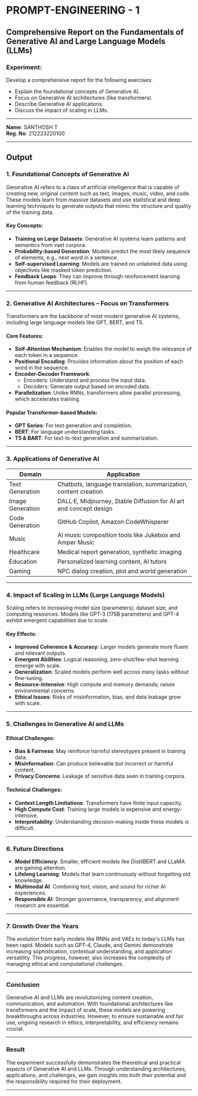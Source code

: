 # PROMPT-ENGINEERING - 1

## Comprehensive Report on the Fundamentals of Generative AI and Large Language Models (LLMs)

### Experiment:
Develop a comprehensive report for the following exercises:

- Explain the foundational concepts of Generative AI.
- Focus on Generative AI architectures (like transformers).
- Describe Generative AI applications.
- Discuss the impact of scaling in LLMs.

---

**Name**: SANTHOSH T  
**Reg. No**: 212223220100  

---

## Output

### 1. Foundational Concepts of Generative AI

Generative AI refers to a class of artificial intelligence that is capable of creating new, original content such as text, images, music, video, and code. These models learn from massive datasets and use statistical and deep learning techniques to generate outputs that mimic the structure and quality of the training data.

#### Key Concepts:

- **Training on Large Datasets**: Generative AI systems learn patterns and semantics from vast corpora.
- **Probability-based Generation**: Models predict the most likely sequence of elements, e.g., next word in a sentence.
- **Self-supervised Learning**: Models are trained on unlabeled data using objectives like masked token prediction.
- **Feedback Loops**: They can improve through reinforcement learning from human feedback (RLHF).

---

### 2. Generative AI Architectures – Focus on Transformers

Transformers are the backbone of most modern generative AI systems, including large language models like GPT, BERT, and T5.

#### Core Features:

- **Self-Attention Mechanism**: Enables the model to weigh the relevance of each token in a sequence.
- **Positional Encoding**: Provides information about the position of each word in the sequence.
- **Encoder-Decoder Framework**:
  - Encoders: Understand and process the input data.
  - Decoders: Generate output based on encoded data.
- **Parallelization**: Unlike RNNs, transformers allow parallel processing, which accelerates training.

#### Popular Transformer-based Models:
- **GPT Series**: For text generation and completion.
- **BERT**: For language understanding tasks.
- **T5 & BART**: For text-to-text generation and summarization.

---

### 3. Applications of Generative AI

| **Domain**       | **Application**                                                             |
|------------------|------------------------------------------------------------------------------|
| Text Generation  | Chatbots, language translation, summarization, content creation             |
| Image Generation | DALL·E, Midjourney, Stable Diffusion for AI art and concept design          |
| Code Generation  | GitHub Copilot, Amazon CodeWhisperer                                         |
| Music            | AI music composition tools like Jukebox and Amper Music                     |
| Healthcare       | Medical report generation, synthetic imaging                                |
| Education        | Personalized learning content, AI tutors                                    |
| Gaming           | NPC dialog creation, plot and world generation                              |

---

### 4. Impact of Scaling in LLMs (Large Language Models)

Scaling refers to increasing model size (parameters), dataset size, and computing resources. Models like GPT-3 (175B parameters) and GPT-4 exhibit emergent capabilities due to scale.

#### Key Effects:

- **Improved Coherence & Accuracy**: Larger models generate more fluent and relevant outputs.
- **Emergent Abilities**: Logical reasoning, zero-shot/few-shot learning emerge with scale.
- **Generalization**: Scaled models perform well across many tasks without fine-tuning.
- **Resource-Intensive**: High compute and memory demands; raises environmental concerns.
- **Ethical Issues**: Risks of misinformation, bias, and data leakage grow with scale.

---

### 5. Challenges in Generative AI and LLMs

#### Ethical Challenges:
- **Bias & Fairness**: May reinforce harmful stereotypes present in training data.
- **Misinformation**: Can produce believable but incorrect or harmful content.
- **Privacy Concerns**: Leakage of sensitive data seen in training corpora.

#### Technical Challenges:
- **Context Length Limitations**: Transformers have finite input capacity.
- **High Compute Cost**: Training large models is expensive and energy-intensive.
- **Interpretability**: Understanding decision-making inside these models is difficult.

---

### 6. Future Directions

- **Model Efficiency**: Smaller, efficient models like DistilBERT and LLaMA are gaining attention.
- **Lifelong Learning**: Models that learn continuously without forgetting old knowledge.
- **Multimodal AI**: Combining text, vision, and sound for richer AI experiences.
- **Responsible AI**: Stronger governance, transparency, and alignment research are essential.

---

### 7. Growth Over the Years

The evolution from early models like RNNs and VAEs to today's LLMs has been rapid. Models such as GPT-4, Claude, and Gemini demonstrate increasing sophistication, contextual understanding, and application versatility. This progress, however, also increases the complexity of managing ethical and computational challenges.

---

### Conclusion

Generative AI and LLMs are revolutionizing content creation, communication, and automation. With foundational architectures like transformers and the impact of scale, these models are powering breakthroughs across industries. However, to ensure sustainable and fair use, ongoing research in ethics, interpretability, and efficiency remains crucial.

---

### Result

The experiment successfully demonstrates the theoretical and practical aspects of Generative AI and LLMs. Through understanding architectures, applications, and challenges, we gain insights into both their potential and the responsibility required for their deployment.

---

